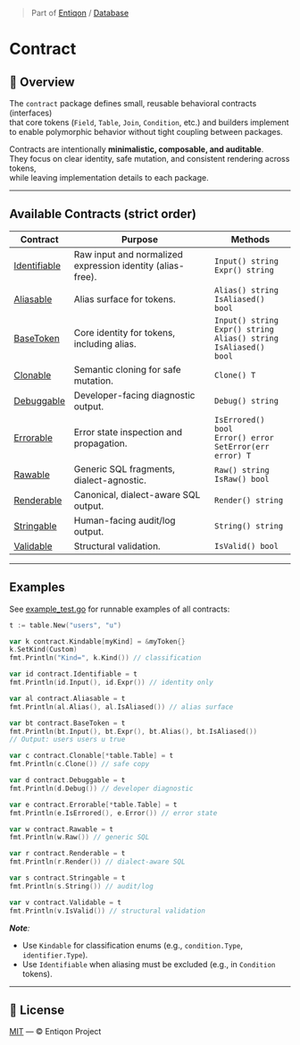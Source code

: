 > Part of [Entiqon](https://github.com/entiqon/entiqon) / [Database](../)

# Contract

## 🧩 Overview

The `contract` package defines small, reusable behavioral contracts (interfaces)  
that core tokens (`Field`, `Table`, `Join`, `Condition`, etc.) and builders implement  
to enable polymorphic behavior without tight coupling between packages.

Contracts are intentionally **minimalistic, composable, and auditable**.  
They focus on clear identity, safe mutation, and consistent rendering across tokens,  
while leaving implementation details to each package.

---

## Available Contracts (strict order)

| Contract                          | Purpose                                                    | Methods                                                                       |
|-----------------------------------|------------------------------------------------------------|-------------------------------------------------------------------------------|
| [Identifiable](./identifiable.go) | Raw input and normalized expression identity (alias-free). | `Input() string`<br>`Expr() string`                                           |
| [Aliasable](./aliasable.go)       | Alias surface for tokens.                                  | `Alias() string`<br>`IsAliased() bool`                                        |
| [BaseToken](./base_token.go)      | Core identity for tokens, including alias.                 | `Input() string`<br>`Expr() string`<br>`Alias() string`<br>`IsAliased() bool` |
| [Clonable](./clonable.go)         | Semantic cloning for safe mutation.                        | `Clone() T`                                                                   |
| [Debuggable](./debuggable.go)     | Developer-facing diagnostic output.                        | `Debug() string`                                                              |
| [Errorable](./errorable.go)       | Error state inspection and propagation.                    | `IsErrored() bool`<br>`Error() error`<br>`SetError(err error) T`              |
| [Rawable](./rawable.go)           | Generic SQL fragments, dialect-agnostic.                   | `Raw() string`<br>`IsRaw() bool`                                              |
| [Renderable](./renderable.go)     | Canonical, dialect-aware SQL output.                       | `Render() string`                                                             |
| [Stringable](./stringable.go)     | Human-facing audit/log output.                             | `String() string`                                                             |
| [Validable](./validable.go)       | Structural validation.                                     | `IsValid() bool`                                                              |

---

## Examples

See [example_test.go](./example_test.go) for runnable examples of all contracts:

```go
t := table.New("users", "u")

var k contract.Kindable[myKind] = &myToken{}
k.SetKind(Custom)
fmt.Println("Kind=", k.Kind()) // classification

var id contract.Identifiable = t
fmt.Println(id.Input(), id.Expr()) // identity only

var al contract.Aliasable = t
fmt.Println(al.Alias(), al.IsAliased()) // alias surface

var bt contract.BaseToken = t
fmt.Println(bt.Input(), bt.Expr(), bt.Alias(), bt.IsAliased())
// Output: users users u true

var c contract.Clonable[*table.Table] = t
fmt.Println(c.Clone()) // safe copy

var d contract.Debuggable = t
fmt.Println(d.Debug()) // developer diagnostic

var e contract.Errorable[*table.Table] = t
fmt.Println(e.IsErrored(), e.Error()) // error state

var w contract.Rawable = t
fmt.Println(w.Raw()) // generic SQL

var r contract.Renderable = t
fmt.Println(r.Render()) // dialect-aware SQL

var s contract.Stringable = t
fmt.Println(s.String()) // audit/log

var v contract.Validable = t
fmt.Println(v.IsValid()) // structural validation
```

_**Note**:_  
- Use `Kindable` for classification enums (e.g., `condition.Type`, `identifier.Type`).  
- Use `Identifiable` when aliasing must be excluded (e.g., in `Condition` tokens).


---

## 📄 License

[MIT](../../LICENSE) — © Entiqon Project